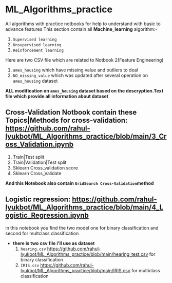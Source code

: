 # ML_Algorithms_practice
All algorithms with practice notbooks for help to understand with basic to advance features
This section contain all **Machine_learning** algorithm:-
  1. `Supervised learning`
  2. `Unsupervised learning`
  3. `Reinforcement learning`

Here are two CSV file which are related to Notbook 2(Feature Engineering)
  1. `ames_housing` which have missing value and outliers to deal
  2. `NO_missing_value` which was updated after several operation on `ames_housing` dataset

**ALL modification on `ames_housing` dataset based on the descryption.Text file which provide all information about dataset**

## Cross-Validation Notbook contain these Topics|Methods for cross-validation: https://github.com/rahul-lyukbot/ML_Algorithms_practice/blob/main/3_Cross_Validation.ipynb
  1. Train|Test split
  2. Train|Validation|Test split
  3. Sklearn Cross_validation score
  4. Sklearn Cross_Validate

**And this Notebook also contain `GridSearch Cross-Validation`method**


## Logistic regression:   https://github.com/rahul-lyukbot/ML_Algorithms_practice/blob/main/4_Logistic_Regression.ipynb
in this notebook you find the two model one for binary classification and second for multclass classification
  * **there is two csv file i'll use as dataset**
    1. `hearing.csv` https://github.com/rahul-lyukbot/ML_Algorithms_practice/blob/main/hearing_test.csv for binary classification
    2. `IRIS.csv`  https://github.com/rahul-lyukbot/ML_Algorithms_practice/blob/main/IRIS.csv for multiclass classification
